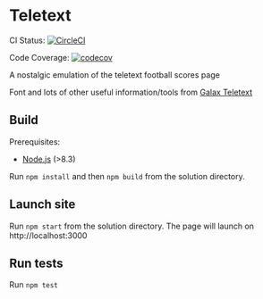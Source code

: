 # Teletext

CI Status:
[![CircleCI](https://circleci.com/gh/MarkGaze/teletext/tree/master.svg?style=svg)](https://circleci.com/gh/MarkGaze/teletext/tree/master)

Code Coverage: [![codecov](https://codecov.io/gh/MarkGaze/teletext/branch/master/graph/badge.svg)](https://codecov.io/gh/MarkGaze/teletext)

A nostalgic emulation of the teletext football scores page

Font and lots of other useful information/tools from [Galax Teletext](http://www.galax.xyz/TELETEXT/INDEX.HTM)

## Build

Prerequisites:
- [Node.js](https://nodejs.org/) (>8.3)

Run `npm install` and then `npm build` from the solution directory.

## Launch site

Run `npm start` from the solution directory. The page will launch on http://localhost:3000

## Run tests

Run `npm test`